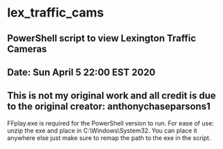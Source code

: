 # lex_traffic_cams
## PowerShell script to view Lexington Traffic Cameras
## Date: Sun April 5 22:00 EST 2020
## This is not my original work and all credit is due to the original creator: anthonychaseparsons1
FFplay.exe is required for the PowerShell version to run. For ease of use: unzip the exe and place in C:\Windows\System32.
You can place it anywhere else just make sure to remap the path to the exe in the script.
